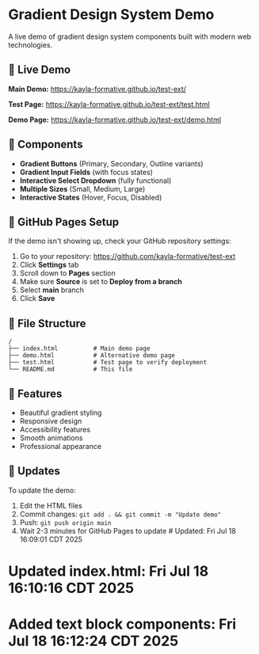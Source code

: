 # Gradient Design System Demo

A live demo of gradient design system components built with modern web technologies.

## 🚀 Live Demo

**Main Demo:** https://kayla-formative.github.io/test-ext/

**Test Page:** https://kayla-formative.github.io/test-ext/test.html

**Demo Page:** https://kayla-formative.github.io/test-ext/demo.html

## 🎨 Components

- **Gradient Buttons** (Primary, Secondary, Outline variants)
- **Gradient Input Fields** (with focus states)
- **Interactive Select Dropdown** (fully functional)
- **Multiple Sizes** (Small, Medium, Large)
- **Interactive States** (Hover, Focus, Disabled)

## 🔧 GitHub Pages Setup

If the demo isn't showing up, check your GitHub repository settings:

1. Go to your repository: https://github.com/kayla-formative/test-ext
2. Click **Settings** tab
3. Scroll down to **Pages** section
4. Make sure **Source** is set to **Deploy from a branch**
5. Select **main** branch
6. Click **Save**

## 📁 File Structure

```
/
├── index.html          # Main demo page
├── demo.html           # Alternative demo page
├── test.html           # Test page to verify deployment
└── README.md           # This file
```

## 🎯 Features

- Beautiful gradient styling
- Responsive design
- Accessibility features
- Smooth animations
- Professional appearance

## 🔄 Updates

To update the demo:
1. Edit the HTML files
2. Commit changes: `git add . && git commit -m "Update demo"`
3. Push: `git push origin main`
4. Wait 2-3 minutes for GitHub Pages to update # Updated: Fri Jul 18 16:09:01 CDT 2025
# Updated index.html: Fri Jul 18 16:10:16 CDT 2025
# Added text block components: Fri Jul 18 16:12:24 CDT 2025
